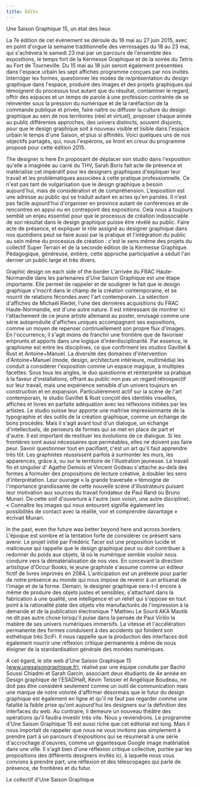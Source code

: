 ```yaml
---
title: Édito
---
```

Une Saison Graphique 15, un état des lieux

La 7e édition de cet événement se déroule du 18 mai au 27 juin 2015, avec en point d'orgue la semaine traditionnelle des vernissages du 18 au 23 mai, qui s'achèvera le samedi 23 mai par un parcours de l'ensemble des expositions, le temps fort de la Kermesse Graphique et de la soirée du Tetris au Fort de Tourneville. Du 15 mai au 18 juin seront également présentées dans l'espace urbain les sept affiches programme conçues par nos invités.
Interroger les formes, questionner les modes de re/présentation du design graphique dans l'espace, produire des images et des projets graphiques qui témoignent du processus tout autant que du résultat, contaminer le regard, offrir des espaces et un temps de parole à une profession contrainte de se réinventer sous la pression du numérique et de la raréfaction de la commande publique et privée, faire naître ou diffuser la culture du design graphique au sein de nos territoires (réel et virtuel), proposer chaque année au public différentes approches, des univers distincts, souvent disjoints, pour que le design graphique soit à nouveau visible et lisible dans l'espace urbain le temps d'une Saison, et plus si affinités. Voici quelques uns de nos objectifs partagés, qui, nous l'espérons, se liront en creux du programme proposé pour cette édition 2015.

The designer is here
En proposant de déplacer son studio dans l'exposition qu'elle a imaginée au carré du THV, Sarah Boris fait acte de présence et matérialise cet impératif pour les designers graphiques  d'expliquer leur travail et les problématiques associées à cette pratique professionnelle. Ce n'est pas tant de vulgarisation que le design graphique a besoin aujourd'hui, mais de considération et de compréhension. L'exposition est une adresse au public qui se traduit autant en actes qu'en paroles. Il n'est pas facile aujourd'hui d'organiser en province autant de conférences et de rencontres en appui ou en contrepoint des expositions. Cela nous a toujours semblé un enjeu essentiel pour que le processus de création indissociable de son résultat dans le design graphique puisse être révélé au public. 
Faire acte de présence, et expliquer le rôle assigné au designer graphique dans nos quotidiens peut se faire aussi par la pratique et l'intégration du public au sein même du processus de création : c'est le sens même des projets du collectif Super Terrain et de la seconde édition de la Kermesse Graphique. Pédagogique, généreuse,  entière, cette approche participative a séduit l'an dernier un public large et très divers.

Graphic design on each side of the border
L'arrivée du FRAC Haute-Normandie dans les partenaires d'Une Saison Graphique est une étape importante. Elle permet de rappeler et de souligner le fait que le design graphique s'inscrit dans le champ de la création contemporaine, et se nourrit de relations fécondes avec l'art contemporain.  La sélection d'affiches de Michaël Riedel, l'une des dernières acquisitions du FRAC Haute-Normandie, est d'une autre nature. Il est intéressant de montrer ici l'attachement de ce jeune artiste allemand au poster, envisagé comme une série autoproduite d'affiches uniques accompagnant ses expositions, comme un moyen de repenser continuellement son propre flux d'images. 
En l'occurrence, il s'agit moins de franchir une frontière que de favoriser emprunts et apports dans une logique d'interdisciplinarité. Par essence, le graphisme est entre les disciplines, ce que confirment les studios Gavillet & Rust et Antoine+Manuel. La diversité des domaines d'intervention d'Antoine+Manuel (mode, design, architecture intérieure, multimédia) les conduit à considérer l'exposition comme un espace magique, à multiples facettes. Sous tous les angles, le duo questionne et réinterprète sa pratique à la faveur d'installations, offrant au public non pas un regard rétrospectif sur leur travail, mais une expérience sensible d'un univers toujours en construction et en expansion. Particulièrement actif sur la scène de l'art contemporain, le studio Gavillet & Rust conçoit des identités visuelles, affiches et livres en parfaite adéquation avec les réflexions initiées par les artistes. Le studio suisse leur apporte une maîtrise impressionnante de la typographie et des outils de la création graphique, comme un échange de bons procédés. Mais il s'agit avant tout d'un dialogue, un échange d'intellectuels, de penseurs de formes qui se met en place de part et d'autre.  Il est important de restituer les évolutions de ce dialogue. 
Si les frontières sont aussi nécessaires que perméables, elles ne doivent pas faire peur. Savoir questionner tout en pacifiant, c'est un art qu'il faut apprendre très tôt. Les graphistes réussissent parfois à surmonter les murs, les apparences, grâce à, ou sur le territoire de l'illustration jeunesse. Le travail fin et singulier d' Agathe Demois et Vincent Godeau s'attache au-delà des formes à formuler des propositions de lecture créative, à doubler les sens d'interprétation. Leur ouvrage « la grande traversée » témoigne de l'importance grandissante de cette nouvelle scène d'illustrateurs puisant leur motivation aux sources du travail fondateur de Paul Rand ou Bruno Munari. De cette soif d'ouverture à l'autre (son voisin, une autre discipline). « Connaître les images qui nous entourent signifie également les possibilités de contact avec la réalité, voir et comprendre davantage » écrivait Munari. 

In the past, even the future was better
beyond here and across borders. L'époque est sombre et la tentation forte de considérer ce présent sans avenir. Le projet initié par Frédéric Tacer est une proposition lucide et malicieuse qui rappelle que le design graphique peut ou doit contribuer à redonner du poids aux objets, là où le numérique semble vouloir nous conduire vers la dématérialisation de nos vies. En concevant la direction artistique d'Occur Books,  le jeune graphiste s'assume comme un éditeur fictif de livres imprimés en 2084. L'anticipation est un prétexte pour parler de notre présence au monde qui nous impose de revenir à un artisanat de l'image et de la forme. Demain, le designer graphique sera-t-il encore à même de produire des objets justes et sensibles, s'attachant dans la fabrication à une qualité, une intelligence et un relief qui s'oppose en tout point à la rationalité plate des objets vite manufacturés de l'impression à la demande et de la publication électronique ?
Mathieu Le Sourd AKA Maotik ne dit pas autre chose lorsqu'il puise dans la pensée de Paul Virilio la matière de ses univers numériques immersifs. La vitesse et l'accélération permanente des formes conduisent à des accidents qui fondent son esthétique très SciFi. Il nous rappelle que la production des interfaces doit également nourrir une réflexion critique permanente à même de nous éloigner de la standardisation générale des mondes numériques. 

A cet égard, le site web d'Une Saison Graphique 15 (www.unesaisongraphique.fr), réalisé par une équipe conduite par Bachir Soussi Chiadmi et Sarah Garcin, associant deux étudiants de 4e année en Design graphique de l'ESADHaR, Kevin Teissier et Angélique Boudeau, ne doit pas être considéré seulement comme un outil de communication mais une marque de notre volonté d'affirmer désormais que le futur du design graphique est également en ligne et qu'il ne faut pas regarder comme une fatalité la faible prise qu'ont aujourd'hui les designers sur la définition des interfaces du web. Au contraire, il demeure un nouveau théâtre des opérations qu'il faudra investir très vite. Nous y reviendrons.
Le programme d'Une Saison Graphique 15 est aussi riche que cet éditorial est long. Mais il nous importait de rappeler que nous ne vous invitons pas simplement à prendre part à un parcours d'expositions qui se résumerait à une série d'accrochage d'oeuvres, comme un gigantesque Google image matérialisé dans une ville. Il s'agit bien d'une réflexion critique collective, portée par les propositions des différents designers invités ici, à laquelle nous vous convions à prendre part, une réflexion et des télescopages qui parle de présence, de frontières et du futur.

Le collectif d'Une Saison Graphique
